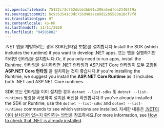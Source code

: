 ```yaml
---
ms.openlocfilehash: 75122cf3c752dbbb3bb01c396a6edfda21462f9a
ms.sourcegitcommit: bc9c63541c3dc756d48a7ce9d22b5583a18cf7fd
ms.translationtype: HT
ms.contentlocale: ko-KR
ms.lasthandoff: 11/11/2020
ms.locfileid: "94506802"
---
```


<span data-ttu-id="6e89b-101">.NET 앱을 개발하려는 경우 SDK(런타임 포함)를 설치합니다.</span><span class="sxs-lookup"><span data-stu-id="6e89b-101">Install the SDK (which includes the runtime) if you want to develop .NET apps.</span></span> <span data-ttu-id="6e89b-102">또는 앱을 실행하기만 하려면 런타임을 설치합니다.</span><span class="sxs-lookup"><span data-stu-id="6e89b-102">Or, if you only need to run apps, install the Runtime.</span></span> <span data-ttu-id="6e89b-103">런타임을 설치하려면 .NET 런타임과 ASP.NET Core 런타임이 모두 포함된 **ASP.NET Core 런타임** 을 설치하는 것이 좋습니다.</span><span class="sxs-lookup"><span data-stu-id="6e89b-103">If you're installing the Runtime, we suggest you install the **ASP.NET Core Runtime** as it includes both .NET and ASP.NET Core runtimes.</span></span>

<span data-ttu-id="6e89b-104">SDK 또는 런타임을 이미 설치한 경우 `dotnet --list-sdks` 및 `dotnet --list-runtimes` 명령을 사용하여 설치된 버전을 확인합니다.</span><span class="sxs-lookup"><span data-stu-id="6e89b-104">If you've already installed the SDK or Runtime, use the `dotnet --list-sdks` and `dotnet --list-runtimes` commands to see which versions are installed.</span></span> <span data-ttu-id="6e89b-105">자세한 내용은 [.NET이 이미 설치되어 있는지 확인하는 방법](../how-to-detect-installed-versions.md)을 참조하세요.</span><span class="sxs-lookup"><span data-stu-id="6e89b-105">For more information, see [How to check that .NET is already installed](../how-to-detect-installed-versions.md).</span></span>
